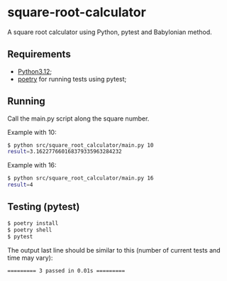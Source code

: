 # square-root-calculator

A square root calculator using Python, pytest and Babylonian method.


## Requirements

- [Python3.12](https://www.python.org/downloads/);
- [poetry](https://python-poetry.org/docs/#installation) for running tests using pytest;


## Running

Call the main.py script along the square number.

Example with 10:
```bash
$ python src/square_root_calculator/main.py 10
result=3.162277660168379335963284232
```

Example with 16:
```bash
$ python src/square_root_calculator/main.py 16
result=4
```


## Testing (pytest)

```bash
$ poetry install
$ poetry shell
$ pytest
```

The output last line should be similar to this (number of current tests and time may vary):
```
========= 3 passed in 0.01s =========
```
